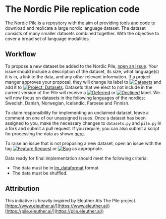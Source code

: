 # The Nordic Pile replication code

The Nordic Pile is a repository with the aim of providing tools and code to download and
replicate a large nordic language dataset. The dataset consists of many smaller datasets combined together.
With the objective to cover a broad set of language modalities.

## Workflow

To propose a new dataset be added to the Nordic Pile, [open an issue](https://github.com/AI-Nordics/the-nordic-pile/issues/new).
Your issue should include a description of the dataset, its size, what language(s) it is in, 
a link to the data, and any other relevant information. If a project manger approves your proposal, 
they will change its label to [![Datasets](https://img.shields.io/github/labels/EleutherAI/The-Pile/Dataset)](https://github.com/AI-Nordics/the-nordic-pile/labels/Dataset) and add it to [![Project: Datasets](https://img.shields.io/badge/Project-Datasets-lightgrey)](https://github.com/AI-Nordics/the-nordic-pile/projects/1). Datasets that we elect to not include in the current version of the Pile will receive a [![Deferred](https://img.shields.io/github/labels/EleutherAI/The-Pile/Deferred%20to%20v2)](https://github.com/AI-Nordics/the-nordic-pile/labels/Deferred%20to%20v2) or [![Declined](https://img.shields.io/github/labels/EleutherAI/The-Pile/Declined)](https://github.com/AI-Nordics/the-nordic-pile/labels/Declined) 
label. We will now focus on datasets in the following languages of the nordics: Swedish, Danish, Norwegian, Icelandic, Faroese and Finnish.

To claim responsibility for implementing an unclaimed dataset, 
leave a comment on one of our unassigned issues. Once a dataset 
has been assigned to you, make the necessary changes to `datasets.py` and `pile.py` 
in a fork and submit a pull request. If you require, you can also 
submit a script for processing the data as shown [here](https://github.com/EleutherAI/pile_enron_emails).

To raise an issue that is not proposing a new dataset, 
open an issue with the tag [![Feature Request](https://img.shields.io/github/labels/EleutherAI/The-Pile/Feature%20Request)](https://github.com/EleutherAI/The-Pile/labels/Feature%20Request) or [![Bug](https://img.shields.io/github/labels/EleutherAI/The-Pile/Bug)](https://github.com/ekgren/the-nordic-pile/labels/Bug) as appropriate.

Data ready for final implementation should meet the following criteria:

- The data must be in [lm_dataformat](https://github.com/leogao2/lm_dataformat/) format.
- The data must be shuffled.

## Attribution
This initiative is heavily inspired by Eleuther AIs The Pile project.  
[https://www.eleuther.ai/](https://www.eleuther.ai/)  
[https://pile.eleuther.ai/](https://pile.eleuther.ai/)  
